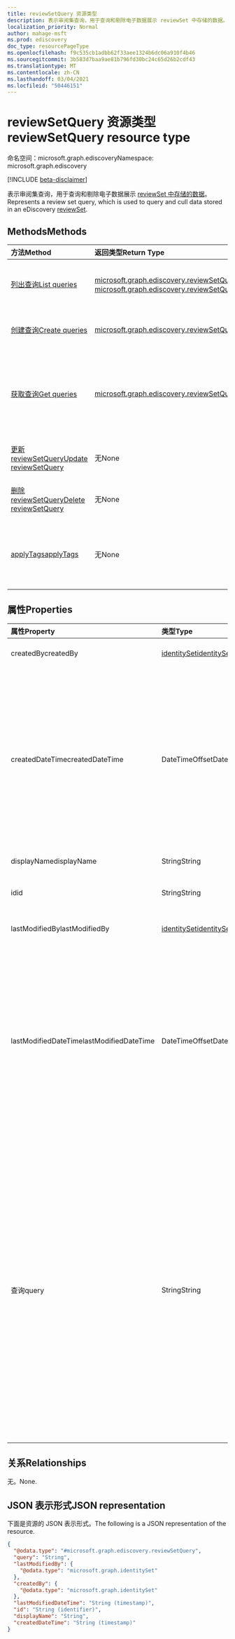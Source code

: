 ```yaml
---
title: reviewSetQuery 资源类型
description: 表示审阅集查询，用于查询和剔除电子数据展示 reviewSet 中存储的数据。
localization_priority: Normal
author: mahage-msft
ms.prod: ediscovery
doc_type: resourcePageType
ms.openlocfilehash: f9c535cb1adbb62f33aee1324b6dc06a910f4b46
ms.sourcegitcommit: 3b583d7baa9ae81b796fd30bc24c65d26b2cdf43
ms.translationtype: MT
ms.contentlocale: zh-CN
ms.lasthandoff: 03/04/2021
ms.locfileid: "50446151"
---
```

# <a name="reviewsetquery-resource-type"></a><span data-ttu-id="76f6f-103">reviewSetQuery 资源类型</span><span class="sxs-lookup"><span data-stu-id="76f6f-103">reviewSetQuery resource type</span></span>

<span data-ttu-id="76f6f-104">命名空间：microsoft.graph.ediscovery</span><span class="sxs-lookup"><span data-stu-id="76f6f-104">Namespace: microsoft.graph.ediscovery</span></span>

[!INCLUDE [beta-disclaimer](../../includes/beta-disclaimer.md)]

<span data-ttu-id="76f6f-105">表示审阅集查询，用于查询和剔除电子数据展示 [reviewSet 中存储的数据](ediscovery-reviewset.md)。</span><span class="sxs-lookup"><span data-stu-id="76f6f-105">Represents a review set query, which is used to query and cull data stored in an eDiscovery [reviewSet](ediscovery-reviewset.md).</span></span>

## <a name="methods"></a><span data-ttu-id="76f6f-106">Methods</span><span class="sxs-lookup"><span data-stu-id="76f6f-106">Methods</span></span>

| <span data-ttu-id="76f6f-107">方法</span><span class="sxs-lookup"><span data-stu-id="76f6f-107">Method</span></span>       | <span data-ttu-id="76f6f-108">返回类型</span><span class="sxs-lookup"><span data-stu-id="76f6f-108">Return Type</span></span> | <span data-ttu-id="76f6f-109">说明</span><span class="sxs-lookup"><span data-stu-id="76f6f-109">Description</span></span> |
|:-------------|:------------|:------------|
| [<span data-ttu-id="76f6f-110">列出查询</span><span class="sxs-lookup"><span data-stu-id="76f6f-110">List queries</span></span>](../api/ediscovery-reviewsetquery-list.md) | <span data-ttu-id="76f6f-111">[microsoft.graph.ediscovery.reviewSetQuery](ediscovery-reviewsetquery.md) 集合</span><span class="sxs-lookup"><span data-stu-id="76f6f-111">[microsoft.graph.ediscovery.reviewSetQuery](ediscovery-reviewsetquery.md) collection</span></span> | <span data-ttu-id="76f6f-112">在审阅集内列出审阅集查询。</span><span class="sxs-lookup"><span data-stu-id="76f6f-112">List the review set queries in a review set.</span></span> |
| [<span data-ttu-id="76f6f-113">创建查询</span><span class="sxs-lookup"><span data-stu-id="76f6f-113">Create queries</span></span>](../api/ediscovery-reviewsetquery-post.md) | [<span data-ttu-id="76f6f-114">microsoft.graph.ediscovery.reviewSetQuery</span><span class="sxs-lookup"><span data-stu-id="76f6f-114">microsoft.graph.ediscovery.reviewSetQuery</span></span>](ediscovery-reviewsetquery.md) | <span data-ttu-id="76f6f-115">创建新的审阅集查询。</span><span class="sxs-lookup"><span data-stu-id="76f6f-115">Create a new review set query.</span></span> |
| [<span data-ttu-id="76f6f-116">获取查询</span><span class="sxs-lookup"><span data-stu-id="76f6f-116">Get queries</span></span>](../api/ediscovery-reviewsetquery-get.md) | [<span data-ttu-id="76f6f-117">microsoft.graph.ediscovery.reviewSetQuery</span><span class="sxs-lookup"><span data-stu-id="76f6f-117">microsoft.graph.ediscovery.reviewSetQuery</span></span>](ediscovery-reviewsetquery.md) | <span data-ttu-id="76f6f-118">读取 **reviewSetQuery** 对象的属性和关系。</span><span class="sxs-lookup"><span data-stu-id="76f6f-118">Read the properties and relationships of a **reviewSetQuery** object.</span></span> |
| [<span data-ttu-id="76f6f-119">更新 reviewSetQuery</span><span class="sxs-lookup"><span data-stu-id="76f6f-119">Update reviewSetQuery</span></span>](../api/ediscovery-reviewsetquery-update.md) | <span data-ttu-id="76f6f-120">无</span><span class="sxs-lookup"><span data-stu-id="76f6f-120">None</span></span> | <span data-ttu-id="76f6f-121">更新审阅集查询。</span><span class="sxs-lookup"><span data-stu-id="76f6f-121">Update a review set query.</span></span> |
| [<span data-ttu-id="76f6f-122">删除 reviewSetQuery</span><span class="sxs-lookup"><span data-stu-id="76f6f-122">Delete reviewSetQuery</span></span>](../api/ediscovery-reviewsetquery-delete.md) | <span data-ttu-id="76f6f-123">无</span><span class="sxs-lookup"><span data-stu-id="76f6f-123">None</span></span> | <span data-ttu-id="76f6f-124">删除审阅集查询。</span><span class="sxs-lookup"><span data-stu-id="76f6f-124">Delete review set query.</span></span> |
| [<span data-ttu-id="76f6f-125">applyTags</span><span class="sxs-lookup"><span data-stu-id="76f6f-125">applyTags</span></span>](../api/ediscovery-reviewsetquery-applytags.md)|<span data-ttu-id="76f6f-126">无</span><span class="sxs-lookup"><span data-stu-id="76f6f-126">None</span></span>|<span data-ttu-id="76f6f-127">将标记应用于与指定查询匹配的文档。</span><span class="sxs-lookup"><span data-stu-id="76f6f-127">Apply tags to documents that match the specified query.</span></span>|

## <a name="properties"></a><span data-ttu-id="76f6f-128">属性</span><span class="sxs-lookup"><span data-stu-id="76f6f-128">Properties</span></span>

| <span data-ttu-id="76f6f-129">属性</span><span class="sxs-lookup"><span data-stu-id="76f6f-129">Property</span></span>     | <span data-ttu-id="76f6f-130">类型</span><span class="sxs-lookup"><span data-stu-id="76f6f-130">Type</span></span>        | <span data-ttu-id="76f6f-131">说明</span><span class="sxs-lookup"><span data-stu-id="76f6f-131">Description</span></span> |
|:-------------|:------------|:------------|
| <span data-ttu-id="76f6f-132">createdBy</span><span class="sxs-lookup"><span data-stu-id="76f6f-132">createdBy</span></span> | [<span data-ttu-id="76f6f-133">identitySet</span><span class="sxs-lookup"><span data-stu-id="76f6f-133">identitySet</span></span>](/graph/api/resources/identityset) | <span data-ttu-id="76f6f-134">创建查询的用户。</span><span class="sxs-lookup"><span data-stu-id="76f6f-134">The user who created the query.</span></span> |
| <span data-ttu-id="76f6f-135">createdDateTime</span><span class="sxs-lookup"><span data-stu-id="76f6f-135">createdDateTime</span></span> |<span data-ttu-id="76f6f-136">DateTimeOffset</span><span class="sxs-lookup"><span data-stu-id="76f6f-136">DateTimeOffset</span></span>| <span data-ttu-id="76f6f-137">创建查询的时间和日期。</span><span class="sxs-lookup"><span data-stu-id="76f6f-137">The time and date when the query was created.</span></span> <span data-ttu-id="76f6f-138">时间戳类型表示采用 ISO 8601 格式的日期和时间信息，始终采用 UTC 时区。</span><span class="sxs-lookup"><span data-stu-id="76f6f-138">The Timestamp type represents date and time information using ISO 8601 format and is always in UTC time.</span></span> <span data-ttu-id="76f6f-139">例如，2014 年 1 月 1 日午夜 UTC 如下所示：`'2014-01-01T00:00:00Z'`</span><span class="sxs-lookup"><span data-stu-id="76f6f-139">For example, midnight UTC on Jan 1, 2014 would look like this: `'2014-01-01T00:00:00Z'`</span></span>|
| <span data-ttu-id="76f6f-140">displayName</span><span class="sxs-lookup"><span data-stu-id="76f6f-140">displayName</span></span> | <span data-ttu-id="76f6f-141">String</span><span class="sxs-lookup"><span data-stu-id="76f6f-141">String</span></span> | <span data-ttu-id="76f6f-142">查询的名称。</span><span class="sxs-lookup"><span data-stu-id="76f6f-142">The name of the query.</span></span>|
| <span data-ttu-id="76f6f-143">id</span><span class="sxs-lookup"><span data-stu-id="76f6f-143">id</span></span> |<span data-ttu-id="76f6f-144">String</span><span class="sxs-lookup"><span data-stu-id="76f6f-144">String</span></span>| <span data-ttu-id="76f6f-145">查询的唯一标识符。</span><span class="sxs-lookup"><span data-stu-id="76f6f-145">The unique identifier of the query.</span></span> <span data-ttu-id="76f6f-146">只读。</span><span class="sxs-lookup"><span data-stu-id="76f6f-146">Read-only.</span></span>|
| <span data-ttu-id="76f6f-147">lastModifiedBy</span><span class="sxs-lookup"><span data-stu-id="76f6f-147">lastModifiedBy</span></span> | [<span data-ttu-id="76f6f-148">identitySet</span><span class="sxs-lookup"><span data-stu-id="76f6f-148">identitySet</span></span>](/graph/api/resources/identityset) | <span data-ttu-id="76f6f-149">上次修改查询的用户。</span><span class="sxs-lookup"><span data-stu-id="76f6f-149">The user who last modified the query.</span></span> |
| <span data-ttu-id="76f6f-150">lastModifiedDateTime</span><span class="sxs-lookup"><span data-stu-id="76f6f-150">lastModifiedDateTime</span></span> |<span data-ttu-id="76f6f-151">DateTimeOffset</span><span class="sxs-lookup"><span data-stu-id="76f6f-151">DateTimeOffset</span></span> | <span data-ttu-id="76f6f-152">上次修改查询的日期和时间。</span><span class="sxs-lookup"><span data-stu-id="76f6f-152">The date and time the query was last modified.</span></span> <span data-ttu-id="76f6f-153">时间戳类型表示采用 ISO 8601 格式的日期和时间信息，始终采用 UTC 时区。</span><span class="sxs-lookup"><span data-stu-id="76f6f-153">The Timestamp type represents date and time information using ISO 8601 format and is always in UTC time.</span></span> <span data-ttu-id="76f6f-154">例如，2014 年 1 月 1 日午夜 UTC 如下所示：`'2014-01-01T00:00:00Z'`</span><span class="sxs-lookup"><span data-stu-id="76f6f-154">For example, midnight UTC on Jan 1, 2014 would look like this: `'2014-01-01T00:00:00Z'`</span></span>|
| <span data-ttu-id="76f6f-155">查询</span><span class="sxs-lookup"><span data-stu-id="76f6f-155">query</span></span> | <span data-ttu-id="76f6f-156">String</span><span class="sxs-lookup"><span data-stu-id="76f6f-156">String</span></span> | <span data-ttu-id="76f6f-157">KQL 中的查询字符串 (关键字查询语言) 查询。</span><span class="sxs-lookup"><span data-stu-id="76f6f-157">The query string in KQL (Keyword Query Language) query.</span></span> <span data-ttu-id="76f6f-158">有关详细信息，请参阅 [高级电子数据展示中的文档元数据字段](/microsoft-365/compliance/document-metadata-fields-in-advanced-ediscovery)。</span><span class="sxs-lookup"><span data-stu-id="76f6f-158">For details, see [Document metadata fields in Advanced eDiscovery](/microsoft-365/compliance/document-metadata-fields-in-advanced-ediscovery).</span></span>  <span data-ttu-id="76f6f-159">此字段直接映射到关键字条件。</span><span class="sxs-lookup"><span data-stu-id="76f6f-159">This field maps directly to the keywords condition.</span></span>  <span data-ttu-id="76f6f-160">您可以使用与值配对的可搜索字段 *名称中列出的字段来* 优化搜索;例如 *，subject："Quarterly Financials" and Date>=06/01/2016 AND Date<=07/01/2016*.</span><span class="sxs-lookup"><span data-stu-id="76f6f-160">You can refine searches by using fields listed in the *searchable field name* paired with values; for example, *subject:"Quarterly Financials" AND Date>=06/01/2016 AND Date<=07/01/2016*.</span></span> |

## <a name="relationships"></a><span data-ttu-id="76f6f-161">关系</span><span class="sxs-lookup"><span data-stu-id="76f6f-161">Relationships</span></span>

<span data-ttu-id="76f6f-162">无。</span><span class="sxs-lookup"><span data-stu-id="76f6f-162">None.</span></span>

## <a name="json-representation"></a><span data-ttu-id="76f6f-163">JSON 表示形式</span><span class="sxs-lookup"><span data-stu-id="76f6f-163">JSON representation</span></span>

<span data-ttu-id="76f6f-164">下面是资源的 JSON 表示形式。</span><span class="sxs-lookup"><span data-stu-id="76f6f-164">The following is a JSON representation of the resource.</span></span>

<!-- {
  "blockType": "resource",
  "optionalProperties": [

  ],
  "@odata.type": "microsoft.graph.ediscovery.reviewSetQuery",
  "keyProperty": "id"
}-->

```json
{
  "@odata.type": "#microsoft.graph.ediscovery.reviewSetQuery",
  "query": "String",
  "lastModifiedBy": {
    "@odata.type": "microsoft.graph.identitySet"
  },
  "createdBy": {
    "@odata.type": "microsoft.graph.identitySet"
  },
  "lastModifiedDateTime": "String (timestamp)",
  "id": "String (identifier)",
  "displayName": "String",
  "createdDateTime": "String (timestamp)"
}
```

<!-- uuid: 16cd6b66-4b1a-43a1-adaf-3a886856ed98
2019-02-04 14:57:30 UTC -->
<!-- {
  "type": "#page.annotation",
  "description": "reviewSetQuery resource",
  "keywords": "",
  "section": "documentation",
  "tocPath": ""
}-->
